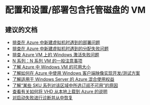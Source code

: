 <properties
    pageTitle="configuration and setup/deploy a vm with managed disks"
    description="配置和设置/部署包含托管磁盘的 VM"
    service="microsoft.compute"
    resource="virtualmachines"
    authors="scottazure"
    displayOrder=""
    selfHelpType="generic"
    supportTopicIds="32565832"
    resourceTags=""
    productPesIds="14749"
    cloudEnvironments="public"
/>


# <a name="configuration-and-setupdeploy-a-vm-with-managed-disks"></a>配置和设置/部署包含托管磁盘的 VM

## <a name="recommended-documents"></a>**建议的文档**
* [排查在 Azure 中新建虚拟机时遇到的部署问题](https://docs.microsoft.com/azure/virtual-machines/virtual-machines-windows-troubleshoot-deployment-new-vm?toc=%2fazure%2fvirtual-machines%2fWindows%2ftoc.json)<br>
* [排查在 Azure 中新建虚拟机时遇到的分配失败问题](https://docs.microsoft.com/azure/virtual-machines/virtual-machines-windows-allocation-failure?toc=%2fazure%2fvirtual-machines%2fwindows%2ftoc.json)<br>
* [排查 Azure VM 上的 Windows 激活失败问题](https://blogs.msdn.microsoft.com/mast/2014/12/23/troubleshooting-windows-activation-failures-on-azure-vms/)<br>
* [N 系列：N 系列 VM 的一般注意事项](https://docs.microsoft.com/azure/virtual-machines/windows/n-series-driver-setup#general-considerations-for-n-series-vms#general-considerations-for-n-series-vms)<br>
* [了解 Azure 中 Windows VM 的可用大小](https://docs.microsoft.com/azure/virtual-machines/virtual-machines-windows-sizes?toc=%2fazure%2fvirtual-machines%2fwindows%2ftoc.json)<br>
* [了解如何在 Azure 中使用 Windows 客户端映像实现开发/测试方案](https://docs.microsoft.com/azure/virtual-machines/virtual-machines-windows-client-images?toc=%2fazure%2fvirtual-machines%2fwindows%2ftoc.json)<br>
* [了解适用于 Windows Server 的 Azure 混合使用权益](https://docs.microsoft.com/azure/virtual-machines/virtual-machines-windows-hybrid-use-benefit-licensing?toc=%2fazure%2fvirtual-machines%2fwindows%2ftoc.json)<br>
* [了解“某些 SKU 系列对该区域中所选订阅不可用”的原因](https://docs.microsoft.com/azure/azure-supportability/sku-series-unavailable)<br>
* [查看有关如何将 VHD 从本地上载到 Azure 的说明](https://docs.microsoft.com/azure/virtual-machines/windows/upload-image)<br>
* [对启动失败进行诊断并从中恢复](https://azure.microsoft.com/blog/boot-diagnostics-for-virtual-machines-v2)<br>

